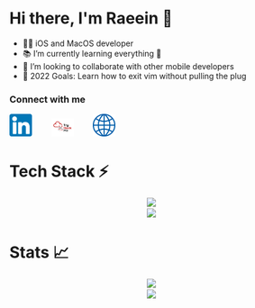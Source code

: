 # Hi there, I'm Raeein 👋 


- 👨‍💻 iOS and MacOS developer
- 📚 I’m currently learning everything 🤣
- 🤝 I’m looking to collaborate with other mobile developers
- 🥅 2022 Goals: Learn how to exit vim without pulling the plug

### Connect with me

<div>
    <a href="https://www.linkedin.com/in/raeeinbagheri/" style="padding-right: 30px;display:inline-block"><img src="./img/linkedin.png" alt=""  width="40"></a>
    <a href="https://tryhackme.com/p/ryan.ba" style="padding-right: 30px;display:inline-block"><img src="./img/thm.png" alt=""  width="40"></a>
    <a href="https://raeein.github.io/"><img src="./img/website.png" alt="" width="40"></a>
</div>

# Tech Stack ⚡

<p align="center">
        <a href="https://skillicons.dev">
            <img src="https://skillicons.dev/icons?i=swift,python,c,aws,azure,firebase,javascript"/>
        </a>
        <br />
        <a href="https://skillicons.dev">
            <img src="https://skillicons.dev/icons?i=flask,postgres,git,docker,linux,bash"/>
        </a>
    </p>

# Stats 📈
<p align="center">
        <img 
            src="https://github-readme-stats.vercel.app/api?username=Raeein&count_private=true&show_icons=true&theme=algolia&hide=issues">
        <br />
        <img
            src="https://github-readme-streak-stats.herokuapp.com/?user=Raeein&show_icons=true&count_private=true&theme=algolia">
        <br />
</p>